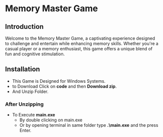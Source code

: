 
# Memory Master Game
## Introduction
Welcome to the Memory Master Game, a captivating experience designed to challenge and entertain while enhancing memory skills. Whether you're a casual player or a memory enthusiast, this game offers a unique blend of fun and cognitive stimulation.

## Installation
- This Game is Designed for Windows Systems.
- to Download Click on **code** and then **Download zip**.
- And Unzip Folder.

### After Unzipping
- To Execute **main.exe**
    - By double clicking on main.exe
    - Or by opening terminal in same folder type **.\main.exe** and the press Enter.




